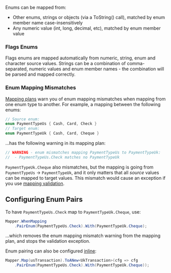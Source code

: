 Enums can be mapped from:

 - Other enums, strings or objects (via a ToString() call), matched by enum member name case-insensitively
 - Any numeric value (int, long, decimal, etc), matched by enum member value

### Flags Enums

Flags enums are mapped automatically from numeric, string, enum and character source values. Strings can be a combination of comma-separated, numeric values and enum member names - the combination will be parsed and mapped correctly.

### Enum Mapping Mismatches

[Mapping plans](Using-Execution-Plans) warn you of enum mapping mismatches when mapping from one enum type to another. For example, a mapping between the following enums:

```C#
// Source enum:
enum PaymentTypeUs { Cash, Card, Check }
// Target enum:
enum PaymentTypeUk { Cash, Card, Cheque }
```

...has the following warning in its mapping plan:

```C#
// WARNING - enum mismatches mapping PaymentTypeUs to PaymentTypeUk:
//  - PaymentTypeUs.Check matches no PaymentTypeUk
```

`PaymentTypeUk.Cheque` also mismatches, but the mapping is going from `PaymentTypeUs` -> `PaymentTypeUk`, and it only matters that all *source* values can be mapped to target values. This mismatch would cause an exception if you use [mapping validation](Validating-Mappings).

## Configuring Enum Pairs

To have `PaymentTypeUs.Check` map to `PaymentTypeUk.Cheque`, use:

```C#
Mapper.WhenMapping
    .PairEnum(PaymentTypeUs.Check).With(PaymentTypeUk.Cheque);
```

...which removes the enum mapping mismatch warning from the mapping plan, and stops the validation exception.

Enum pairing can also be configured [inline](Inline-Configuration):

```C#
Mapper.Map(usTransaction).ToANew<UkTransaction>(cfg => cfg
    .PairEnum(PaymentTypeUs.Check).With(PaymentTypeUk.Cheque));
```